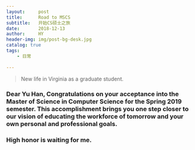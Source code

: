 ```yaml
---
layout:     post
title:      Road to MSCS
subtitle:   开始CS硕士之旅
date:       2018-12-13
author:     HY
header-img: img/post-bg-desk.jpg
catalog: true
tags:
    - 日常
    
---
```


>New life in Virginia as a graduate student.

### Dear Yu Han, Congratulations on your acceptance into the Master of Science in Computer Science for the Spring 2019 semester. This accomplishment brings you one step closer to our vision of educating the workforce of tomorrow and your own personal and professional goals.

### High honor is waiting for me.
